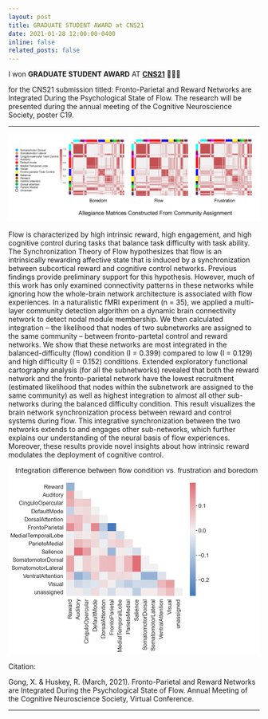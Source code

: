 ```yaml
---
layout: post
title: GRADUATE STUDENT AWARD at CNS21
date: 2021-01-28 12:00:00-0400
inline: false
related_posts: false
---
```


I won **GRADUATE STUDENT AWARD** AT [**CNS21**](https://www.cogneurosociety.org/) 🎉🎉🎉

for the CNS21 submission titled: Fronto-Parietal and Reward Networks are Integrated During the Psychological State of Flow. The research will be presented during the annual meeting of the Cognitive Neuroscience Society, poster C19. 

***

![plot1](img/flow_allegiance.webp)

Flow is characterized by high intrinsic reward, high engagement, and high cognitive control during tasks that balance task difficulty with task ability. The Synchronization Theory of Flow hypothesizes that flow is an intrinsically rewarding affective state that is induced by a synchronization between subcortical reward and cognitive control networks. Previous findings provide preliminary support for this hypothesis. However, much of this work has only examined connectivity patterns in these networks while ignoring how the whole-brain network architecture is associated with flow experiences. In a naturalistic fMRI experiment (n = 35), we applied a multi-layer community detection algorithm on a dynamic brain connectivity network to detect nodal module membership. We then calculated integration – the likelihood that nodes of two subnetworks are assigned to the same community – between fronto-partetal control and reward networks. We show that these networks are most integrated in the balanced-difficulty (flow) condition (I = 0.399) compared to low (I = 0.129) and high difficulty (I = 0.152) conditions. Extended exploratory functional cartography analysis (for all the subnetworks) revealed that both the reward network and the fronto-parietal network have the lowest recruitment (estimated likelihood that nodes within the subnetwork are assigned to the same community) as well as highest integration to almost all other sub-networks during the balanced difficulty condition. This result visualizes the brain network synchronization process between reward and control systems during flow. This integrative synchronization between the two networks extends to and engages other sub-networks, which further explains our understanding of the neural basis of flow experiences. Moreover, these results provide novel insights about how intrinsic reward modulates the deployment of cognitive control.

![plot2](img/flow_integration.webp)

Citation:

Gong, X. & Huskey, R. (March, 2021). Fronto-Parietal and Reward Networks are Integrated During the Psychological State of Flow. Annual Meeting of the Cognitive Neuroscience Society, Virtual Conference.

***

